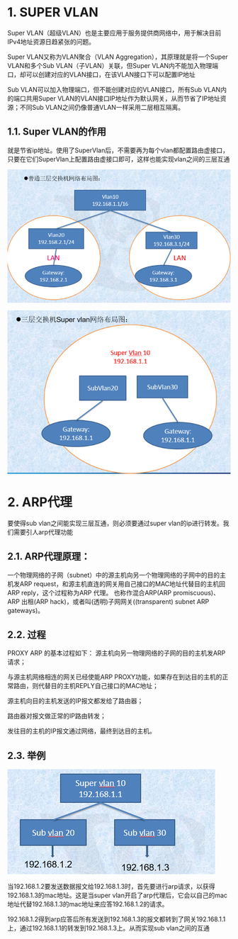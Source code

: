 # 1. SUPER VLAN
   Super VLAN（超级VLAN）也是主要应用于服务提供商网络中，用于解决目前IPv4地址资源日趋紧张的问题。
   
   Super VLAN又称为VLAN聚合（VLAN Aggregation），其原理就是将一个Super VLAN和多个Sub VLAN（子VLAN）关联，但Super VLAN内不能加入物理端口，却可以创建对应的VLAN接口，在该VLAN接口下可以配置IP地址
   
   Sub VLAN可以加入物理端口，但不能创建对应的VLAN接口，所有Sub VLAN内的端口共用Super VLAN的VLAN接口IP地址作为默认网关，从而节省了IP地址资源；不同Sub VLAN之间仍像普通VLAN一样采用二层相互隔离。

## 1.1. Super VLAN的作用
   就是节省ip地址。使用了SuperVlan后，不需要再为每个vlan都配置路由虚接口，只要在它们SuperVlan上配置路由虚接口即可，这样也能实现vlan之间的三层互通

![](_v_images/20190531100844495_29568.png)

![](_v_images/20190531100901920_23917.png)


# 2. ARP代理
要使得sub vlan之间能实现三层互通，则必须要通过super vlan的ip进行转发。我们需要引人arp代理功能

## 2.1. ARP代理原理：
   一个物理网络的子网（subnet）中的源主机向另一个物理网络的子网中的目的主机发ARP request，和源主机直连的网关用自己接口的MAC地址代替目的主机回ARP reply，这个过程称为ARP 代理。 也称作混合ARP(ARP promiscuous)、ARP 出租(ARP hack)，或者叫(透明)子网网关((transparent) subnet ARP gateways)。

## 2.2. 过程
PROXY ARP 的基本过程如下：
        源主机向另一物理网络的子网的目的主机发ARP请求；
        
与源主机网络相连的网关已经使能ARP PROXY功能，如果存在到达目的主机的正常路由，则代替目的主机REPLY自己接口的MAC地址；

源主机向目的主机发送的IP报文都发给了路由器；

路由器对报文做正常的IP路由转发；

发往目的主机的IP报文通过网络，最终到达目的主机。

## 2.3. 举例
![](_v_images/20190531102639241_10455.png)

当192.168.1.2要发送数据报文给192.168.1.3时，首先要进行arp请求，以获得192.168.1.3的mac地址。这是当super vlan开启了arp代理后，它会以自己的mac地址代替192.168.1.3的mac地址来应答192.168.1.2的请求。

  192.168.1.2得到arp应答后所有发送到192.168.1.3的报文都转到了网关192.168.1.1上，通过192.168.1.1的转发到192.168.1.3上。从而实现sub vlan之间的互通




